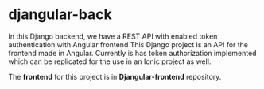 # djangular-back
In this Django backend, we have a REST API with enabled token authentication with Angular frontend
This Django project is an API for the frontend made in Angular.
Currently is has token authorization implemented which can be replicated for the use in an Ionic project as well.

The <b>frontend</b> for this project is in <b>Djangular-frontend</b> repository.
